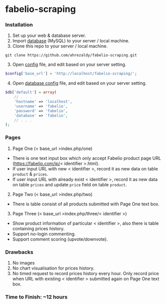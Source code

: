 # fabelio-scraping

### Installation
1. Set up your web & database server.
2. Import [database](https://github.com/ahrezaldy/fabelio-scraping/blob/master/sqldump/fabelio.sql) (MySQL) to your server / local machine.
3. Clone this repo to your server / local machine.
```
git clone https://github.com/ahrezaldy/fabelio-scraping.git
```
3. Open [config](https://github.com/ahrezaldy/fabelio-scraping/blob/master/application/config/config.php) file, and edit based on your server setting.
```php
$config['base_url'] = 'http://localhost/fabelio-scraping/';
```
4. Open [database config](https://github.com/ahrezaldy/fabelio-scraping/blob/master/application/config/database.php) file, and edit based on your server setting.
```php
$db['default'] = array(
	// . . . 
	'hostname' => 'localhost',
	'username' => 'fabelio',
	'password' => 'fabelio',
	'database' => 'fabelio',
	// . . .
);
```

### Pages
1. Page One (< base_url >index.php/one)
- There is one text input box which only accept Fabelio product page URL (https://fabelio.com/ip/< identifier >.html).
- If user input URL with new < identifier >, record it as new data on table `product` & `prices`.
- If user input URL with already exist < identifier >, record it as new data on table `prices` and update `price` field on table `product`.
2. Page Two (< base_url >index.php/two)
- There is table consist of all products submitted with Page One text box.
3. Page Three (< base_url >index.php/three/< identifier >)
- Show product information of particular < identifier >, also there is table containing prices history.
- Support no-login commenting.
- Support comment scoring (upvote/downvote).

### Drawbacks
1. No images
2. No chart visualisation for prices history.
3. No timed request to record prices history every hour. Only record price when URL with existing < identifier > submitted again on Page One text box.

### Time to Finish: ~12 hours
